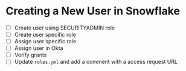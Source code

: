 # Creating a New User in Snowflake

- [ ] Create user using SECURITYADMIN role
- [ ] Create user specific role
- [ ] Assign user specific role
- [ ] Assign user in Okta
- [ ] Verify grants
- [ ] Update `roles.yml` and add a comment with a access request URL
